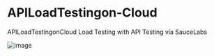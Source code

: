 # APILoadTestingon-Cloud
APILoadTestingonCloud
Load Testing with API Testing via SauceLabs



![image](https://user-images.githubusercontent.com/49794348/190056257-2c6a6efa-2da6-4ae2-a382-35c2811cb8d0.png)



